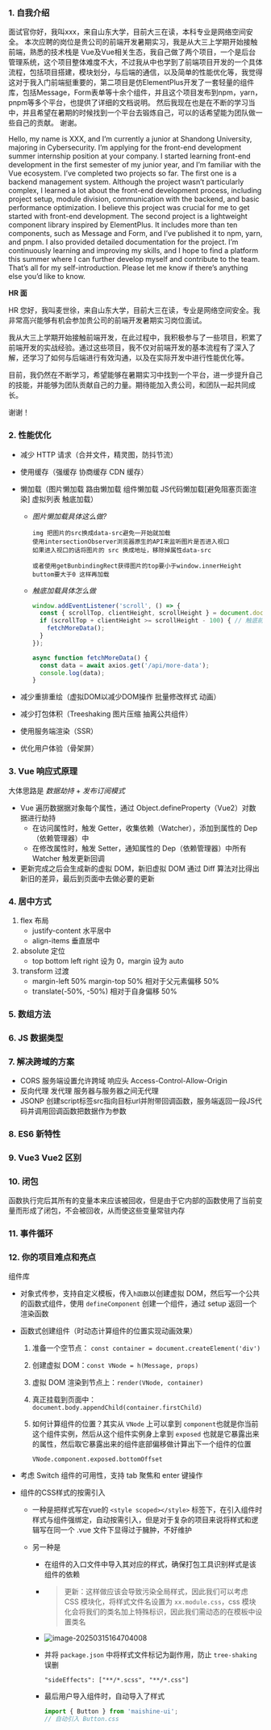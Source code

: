 ### 1. 自我介绍

面试官你好，我叫xxx，来自山东大学，目前大三在读，本科专业是网络空间安全。
本次应聘的岗位是贵公司的前端开发暑期实习，我是从大三上学期开始接触前端，熟悉的技术栈是 Vue及Vue相关生态，我自己做了两个项目，一个是后台管理系统，这个项目整体难度不大，不过我从中也学到了前端项目开发的一个具体流程，包括项目搭建，模块划分，与后端的通信，以及简单的性能优化等，我觉得这对于我入门前端挺重要的，第二项目是仿ElementPlus开发了一套轻量的组件库，包括Message，Form表单等十余个组件，并且这个项目发布到npm，yarn，pnpm等多个平台，也提供了详细的文档说明。
然后我现在也是在不断的学习当中，并且希望在暑期的时候找到一个平台去锻炼自己，可以的话希望能为团队做一些自己的贡献。
谢谢。

Hello, my name is XXX, and I’m currently a junior at Shandong University, majoring in Cybersecurity. I’m applying for the front-end development summer internship position at your company.
I started learning front-end development in the first semester of my junior year, and I’m familiar with the Vue ecosystem. I’ve completed two projects so far. The first one is a backend management system. Although the project wasn’t particularly complex, I learned a lot about the front-end development process, including project setup, module division, communication with the backend, and basic performance optimization. I believe this project was crucial for me to get started with front-end development.
The second project is a lightweight component library inspired by ElementPlus. It includes more than ten components, such as Message and Form, and I’ve published it to npm, yarn, and pnpm. I also provided detailed documentation for the project.
I’m continuously learning and improving my skills, and I hope to find a platform this summer where I can further develop myself and contribute to the team. That’s all for my self-introduction. Please let me know if there’s anything else you’d like to know.

**HR 面**

HR 您好，我叫麦世徐，来自山东大学，目前大三在读，专业是网络空间安全。我非常高兴能够有机会参加贵公司的前端开发暑期实习岗位面试。

我从大三上学期开始接触前端开发，在此过程中，我积极参与了一些项目，积累了前端开发的实战经验。通过这些项目，我不仅对前端开发的基本流程有了深入了解，还学习了如何与后端进行有效沟通，以及在实际开发中进行性能优化等。

目前，我仍然在不断学习，希望能够在暑期实习中找到一个平台，进一步提升自己的技能，并能够为团队贡献自己的力量。期待能加入贵公司，和团队一起共同成长。

谢谢！

### 2. 性能优化

- 减少 HTTP 请求（合并文件，精灵图，防抖节流）

- 使用缓存（强缓存 协商缓存 CDN 缓存）

- 懒加载（图片懒加载 路由懒加载 组件懒加载 JS代码懒加载[避免阻塞页面渲染] 虚拟列表 触底加载）

  - *图片懒加载具体这么做?*

    ```
    img 把图片的src换成data-src避免一开始就加载
    使用intersectionObserver浏览器原生的API来监听图片是否进入视口
    如果进入视口的话将图片的 src 换成地址，移除掉属性data-src
    
    或者使用getBunbindingRect获得图片的top要小于window.innerHeight buttom要大于0 这样再加载
    ```
    
  - *触底加载具体怎么做*

    ```js
    window.addEventListener('scroll', () => {
      const { scrollTop, clientHeight, scrollHeight } = document.documentElement;
      if (scrollTop + clientHeight >= scrollHeight - 100) { // 触底前 100px 加载
        fetchMoreData();
      }
    });
    
    async function fetchMoreData() {
      const data = await axios.get('/api/more-data');
      console.log(data);
    }
    ```

- 减少重排重绘（虚拟DOM以减少DOM操作 批量修改样式 动画）

- 减少打包体积（Treeshaking 图片压缩 抽离公共组件）

- 使用服务端渲染（SSR）

- 优化用户体验（骨架屏）

### 3. Vue 响应式原理

大体思路是 *数据劫持* + *发布订阅模式* 

- Vue 遍历数据据对象每个属性，通过 Object.defineProperty（Vue2）对数据进行劫持
  - 在访问属性时，触发 Getter，收集依赖（Watcher），添加到属性的 Dep（依赖管理器）中
  - 在修改属性时，触发 Setter，通知属性的 Dep（依赖管理器）中所有 Watcher 触发更新回调
- 更新完成之后会生成新的虚拟 DOM，新旧虚拟 DOM 通过 Diff 算法对比得出新旧的差异，最后到页面中去做必要的更新

### 4. 居中方式

1. flex 布局
   - justify-content 水平居中
   - align-items 垂直居中
2. absolute 定位
   - top bottom left right 设为 0，margin 设为 auto
3. transform 过渡 
   - margin-left 50% margin-top 50% 相对于父元素偏移 50%
   - translate(-50%, -50%) 相对于自身偏移 50%

### 5. 数组方法

### 6. JS 数据类型

### 7. 解决跨域的方案

- CORS 服务端设置允许跨域 响应头 Access-Control-Allow-Origin
- 反向代理 发代理 服务器与服务器之间无代理
- JSONP 创建script标签src指向目标url并附带回调函数，服务端返回一段JS代码并调用回调函数把数据作为参数

### 8. ES6 新特性

### 9. Vue3 Vue2 区别

### 10. 闭包

函数执行完后其所有的变量本来应该被回收，但是由于它内部的函数使用了当前变量而形成了闭包，不会被回收，从而使这些变量常驻内存

### 11. 事件循环

### 12. 你的项目难点和亮点

组件库

- 对象式传参，支持自定义模板，传入`h函数`以创建虚拟 DOM，然后写一个公共的函数式组件，使用 `defineComponent` 创建一个组件，通过 setup 返回一个渲染函数

- 函数式创建组件（时动态计算组件的位置实现动画效果）

  1. 准备一个空节点： `const container = document.createElement('div')`

  2. 创建虚拟 DOM：`const VNode = h(Message, props)`

  3. 虚拟 DOM 渲染到节点上：`render(VNode, container)`

  4. 真正挂载到页面中：`document.body.appendChild(container.firstChild)`

  5. 如何计算组件的位置？其实从 `VNode` 上可以拿到 `component`也就是你当前这个组件实例，然后从这个组件实例身上拿到 `exposed` 也就是它暴露出来的属性，然后取它暴露出来的组件底部偏移做计算出下一个组件的位置

     ```
     VNode.component.exposed.bottomOffset
     ```

- 考虑 Switch 组件的可用性，支持 tab 聚焦和 enter 键操作

- 组件的CSS样式的按需引入

  - 一种是把样式写在vue的 `<style scoped></style>` 标签下，在引入组件时样式与组件强绑定，自动按需引入，但是对于复杂的项目来说将样式和逻辑写在同一个 .vue 文件下显得过于臃肿，不好维护

  - 另一种是

    - 在组件的入口文件中导入其对应的样式，确保打包工具识别样式是该组件的依赖

    - > 更新：这样做应该会导致污染全局样式，因此我们可以考虑 CSS 模块化，将样式文件名设置为 `xx.module.css`，css 模块化会将我们的类名加上特殊标识，因此我们需动态的在模板中设置类名

    - ![image-20250315164704008](https://gitee.com/Mason0048/typora-img/raw/master/img/20250315164704534.png)

    - 并将 `package.json` 中将样式文件标记为副作用，防止 `tree-shaking` 误删  
    
      ```
      "sideEffects": ["**/*.scss", "**/*.css"]
      ```

    - 最后用户导入组件时，自动导入了样式
    
      ```js
      import { Button } from 'maishine-ui';
      // 自动引入 Button.css
      ```
    
      